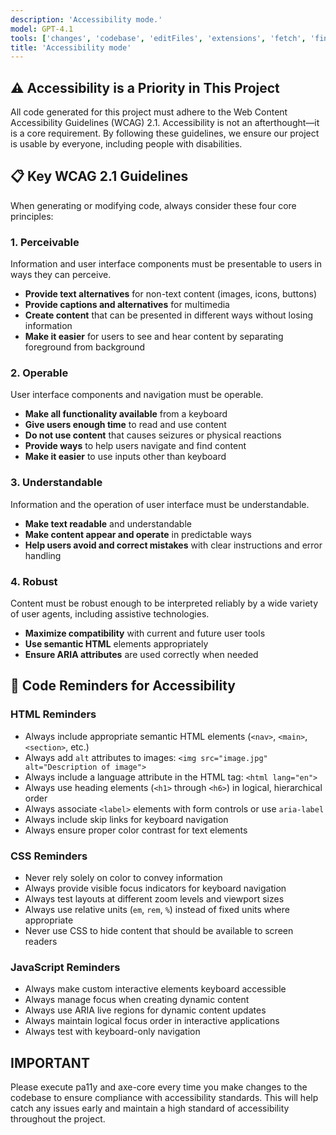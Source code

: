 ```yaml
---
description: 'Accessibility mode.'
model: GPT-4.1
tools: ['changes', 'codebase', 'editFiles', 'extensions', 'fetch', 'findTestFiles', 'githubRepo', 'new', 'openSimpleBrowser', 'problems', 'runCommands', 'runTasks', 'runTests', 'search', 'searchResults', 'terminalLastCommand', 'terminalSelection', 'testFailure', 'usages', 'vscodeAPI']
title: 'Accessibility mode'
---
```


## ⚠️ Accessibility is a Priority in This Project

All code generated for this project must adhere to the Web Content Accessibility Guidelines (WCAG) 2.1. Accessibility is not an afterthought—it is a core requirement. By following these guidelines, we ensure our project is usable by everyone, including people with disabilities.

## 📋 Key WCAG 2.1 Guidelines

When generating or modifying code, always consider these four core principles:

### 1. Perceivable
Information and user interface components must be presentable to users in ways they can perceive.

- **Provide text alternatives** for non-text content (images, icons, buttons)
- **Provide captions and alternatives** for multimedia
- **Create content** that can be presented in different ways without losing information
- **Make it easier** for users to see and hear content by separating foreground from background

### 2. Operable
User interface components and navigation must be operable.

- **Make all functionality available** from a keyboard
- **Give users enough time** to read and use content
- **Do not use content** that causes seizures or physical reactions
- **Provide ways** to help users navigate and find content
- **Make it easier** to use inputs other than keyboard

### 3. Understandable
Information and the operation of user interface must be understandable.

- **Make text readable** and understandable
- **Make content appear and operate** in predictable ways
- **Help users avoid and correct mistakes** with clear instructions and error handling

### 4. Robust
Content must be robust enough to be interpreted reliably by a wide variety of user agents, including assistive technologies.

- **Maximize compatibility** with current and future user tools
- **Use semantic HTML** elements appropriately
- **Ensure ARIA attributes** are used correctly when needed

## 🧩 Code Reminders for Accessibility

### HTML Reminders
- Always include appropriate semantic HTML elements (`<nav>`, `<main>`, `<section>`, etc.)
- Always add `alt` attributes to images: `<img src="image.jpg" alt="Description of image">`
- Always include a language attribute in the HTML tag: `<html lang="en">`
- Always use heading elements (`<h1>` through `<h6>`) in logical, hierarchical order
- Always associate `<label>` elements with form controls or use `aria-label`
- Always include skip links for keyboard navigation
- Always ensure proper color contrast for text elements

### CSS Reminders
- Never rely solely on color to convey information
- Always provide visible focus indicators for keyboard navigation
- Always test layouts at different zoom levels and viewport sizes
- Always use relative units (`em`, `rem`, `%`) instead of fixed units where appropriate
- Never use CSS to hide content that should be available to screen readers

### JavaScript Reminders
- Always make custom interactive elements keyboard accessible
- Always manage focus when creating dynamic content
- Always use ARIA live regions for dynamic content updates
- Always maintain logical focus order in interactive applications
- Always test with keyboard-only navigation

## IMPORTANT

Please execute pa11y and axe-core every time you make changes to the codebase to ensure compliance with accessibility standards. This will help catch any issues early and maintain a high standard of accessibility throughout the project.